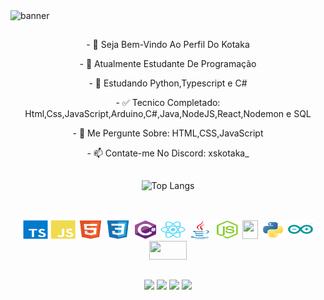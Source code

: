 <img align="center" src='https://pbs.twimg.com/profile_banners/1400913251941163015/1686704650/1500x500' alt="banner"></img>

##

<p align="center">- 👋 Seja Bem-Vindo Ao Perfil Do Kotaka</p>
<p align="center">- 🔭 Atualmente Estudante De Programação</p>
<p align="center">- 🌱 Estudando Python,Typescript e C#</p>
<p align="center">- ✅ Tecnico Completado: Html,Css,JavaScript,Arduino,C#,Java,NodeJS,React,Nodemon e SQL</p>
<p align="center">- 💬 Me Pergunte Sobre: HTML,CSS,JavaScript</p>
<p align="center">- 📫 Contate-me No Discord: xskotaka_</p>

##

<div align="center">

![Top Langs](https://github-readme-stats.vercel.app/api/top-langs/?username=SrKotaka&langs_count=10&theme=dark)

</div>

##

<div align="center">
  <br>
  <img height="30" width="40" src="https://raw.githubusercontent.com/devicons/devicon/master/icons/typescript/typescript-original.svg">
  <img height="30" width="40" src="https://raw.githubusercontent.com/devicons/devicon/master/icons/javascript/javascript-plain.svg">
  <img height="30" width="40" src="https://raw.githubusercontent.com/devicons/devicon/master/icons/html5/html5-original.svg">
  <img height="30" width="40" src="https://raw.githubusercontent.com/devicons/devicon/master/icons/css3/css3-original.svg">
  <img height="30" width="40" src="https://raw.githubusercontent.com/devicons/devicon/master/icons/csharp/csharp-original.svg">
  <img height="30" width="40" src="https://github.com/devicons/devicon/blob/master/icons/react/react-original.svg">
  <img height="30" width="40" src="https://github.com/devicons/devicon/blob/master/icons/java/java-original.svg">
  <img height="30" width="40" src="https://github.com/devicons/devicon/blob/master/icons/nodejs/nodejs-original.svg">
  <img height="30" width="25" src="https://user-images.githubusercontent.com/13700/35731649-652807e8-080e-11e8-88fd-1b2f6d553b2d.png">
  <img height="30" width="40" src="https://raw.githubusercontent.com/devicons/devicon/master/icons/python/python-original.svg">
  <img height="30" width="40" src="https://github.com/devicons/devicon/blob/master/icons/arduino/arduino-original.svg">
  <img height="30" width="60" src="https://upload.wikimedia.org/wikipedia/commons/8/87/Sql_data_base_with_logo.png">
  <br>
</div>

##

<div align="center">
  <a href="https://www.youtube.com/channel/UCOO_VBZ_frjTSkC4oDnu1Jw" target="_blank"><img src="https://img.shields.io/badge/YouTube-FF0000?style=for-the-badge&logo=youtube&logoColor=white" target="_blank"></a>
  <a href="https://www.instagram.com/xskotaka_/" target="_blank"><img src="https://img.shields.io/badge/-Instagram-%23E4405F?style=for-the-badge&logo=instagram&logoColor=white" target="_blank"></a> 
  <a href = "https://twitter.com/xskotaka_"><img src="https://img.shields.io/badge/Twitter-1DA1F2?style=for-the-badge&logo=twitter&logoColor=white" target="_blank"></a>
  <a href="https://www.linkedin.com/in/felipe-de-castro-292696259/" target="_blank"><img src="https://img.shields.io/badge/-LinkedIn-%230077B5?style=for-the-badge&logo=linkedin&logoColor=white" target="_blank"></a> 
</div>
